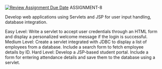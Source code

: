 [![Review Assignment Due Date](https://classroom.github.com/assets/deadline-readme-button-22041afd0340ce965d47ae6ef1cefeee28c7c493a6346c4f15d667ab976d596c.svg)](https://classroom.github.com/a/q9wG_3m1)
ASSIGNMENT-8

Develop web applications using Servlets and JSP for user input handling, database integration.


Easy Level:
Write a servlet to accept user credentials through an HTML form and display a personalized welcome message if the login is successful.
Medium Level:
Create a servlet integrated with JDBC to display a list of employees from a database. Include a search form to fetch employee details by ID.
Hard Level:
Develop a JSP-based student portal. Include a form for entering attendance details and save them to the database using a servlet.

